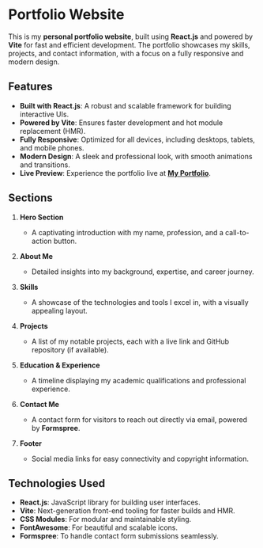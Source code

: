 # Portfolio Website  

This is my **personal portfolio website**, built using **React.js** and powered by **Vite** for fast and efficient development. The portfolio showcases my skills, projects, and contact information, with a focus on a fully responsive and modern design.

## Features  

- **Built with React.js**: A robust and scalable framework for building interactive UIs.
- **Powered by Vite**: Ensures faster development and hot module replacement (HMR).
- **Fully Responsive**: Optimized for all devices, including desktops, tablets, and mobile phones.
- **Modern Design**: A sleek and professional look, with smooth animations and transitions.
- **Live Preview**: Experience the portfolio live at [**My Portfolio**](https://chand--ali.vercel.app/).  

## Sections  

1. **Hero Section**  
   - A captivating introduction with my name, profession, and a call-to-action button.  

2. **About Me**  
   - Detailed insights into my background, expertise, and career journey.  

3. **Skills**  
   - A showcase of the technologies and tools I excel in, with a visually appealing layout.  

4. **Projects**  
   - A list of my notable projects, each with a live link and GitHub repository (if available).  

5. **Education & Experience**  
   - A timeline displaying my academic qualifications and professional experience.  

6. **Contact Me**  
   - A contact form for visitors to reach out directly via email, powered by **Formspree**.  

7. **Footer**  
   - Social media links for easy connectivity and copyright information.

## Technologies Used  

- **React.js**: JavaScript library for building user interfaces.  
- **Vite**: Next-generation front-end tooling for faster builds and HMR.  
- **CSS Modules**: For modular and maintainable styling.  
- **FontAwesome**: For beautiful and scalable icons.  
- **Formspree**: To handle contact form submissions seamlessly.
